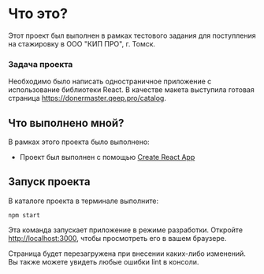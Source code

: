 # Что это?
Этот проект был выполнен в рамках тестового задания для поступления на стажировку в ООО "КИП ПРО", г. Томск.

### Задача проекта
Необходимо было написать одностраничное приложение с использование библиотеки React. В качестве макета выступила готовая страница https://donermaster.qeep.pro/catalog.

## Что выполнено мной?
В рамках этого проекта было выполнено:

* Проект был выполнен с помощью [Create React App](https://github.com/facebook/create-react-app)

## Запуск проекта

В каталоге проекта в терминале выполните:

    npm start

Эта команда запускает приложение в режиме разработки.
Откройте [http://localhost:3000](http://localhost:3000), чтобы просмотреть его в вашем браузере.

Страница будет перезагружена при внесении каких-либо изменений.
Вы также можете увидеть любые ошибки lint в консоли.
